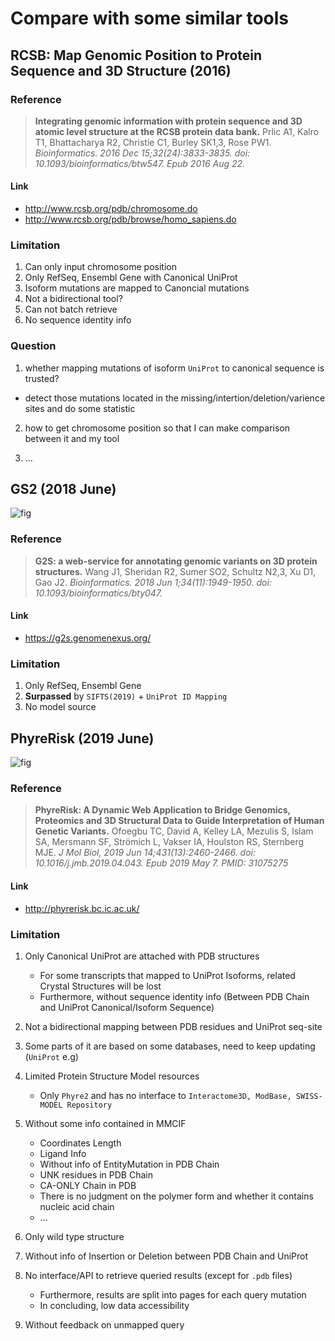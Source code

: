 # Compare with some similar tools

## RCSB: Map Genomic Position to Protein Sequence and 3D Structure (2016)

### Reference

> __Integrating genomic information with protein sequence and 3D atomic level structure at the RCSB protein data bank.__
Prlic A1, Kalro T1, Bhattacharya R2, Christie C1, Burley SK1,3, Rose PW1.
> _Bioinformatics. 2016 Dec 15;32(24):3833-3835. doi: 10.1093/bioinformatics/btw547. Epub 2016 Aug 22._

#### Link

* <http://www.rcsb.org/pdb/chromosome.do>
* <http://www.rcsb.org/pdb/browse/homo_sapiens.do>

### Limitation

1. Can only input chromosome position
2. Only RefSeq, Ensembl Gene with Canonical UniProt
3. Isoform mutations are mapped to Canoncial mutations
4. Not a bidirectional tool?
5. Can not batch retrieve
6. No sequence identity info

### Question

1. whether mapping mutations of isoform `UniProt` to canonical sequence is trusted?
 * detect those mutations located in the missing/intertion/deletion/varience sites and do some statistic

2. how to get chromosome position so that I can make comparison between it and my tool

3. ...



## GS2 (2018 June)

![fig](https://g2s.genomenexus.org/images/workflow.png)

### Reference

> __G2S: a web-service for annotating genomic variants on 3D protein structures.__
Wang J1, Sheridan R2, Sumer SO2, Schultz N2,3, Xu D1, Gao J2.
> _Bioinformatics. 2018 Jun 1;34(11):1949-1950. doi: 10.1093/bioinformatics/bty047._

#### Link

* <https://g2s.genomenexus.org/>

### Limitation

1. Only RefSeq, Ensembl Gene
2. __Surpassed__ by `SIFTS(2019)` + `UniProt ID Mapping`
3. No model source

## PhyreRisk (2019 June)

![fig](https://www.ncbi.nlm.nih.gov/pmc/articles/PMC6597944/bin/gr2.jpg)

### Reference

> __PhyreRisk: A Dynamic Web Application to Bridge Genomics, Proteomics and 3D Structural Data to Guide Interpretation of Human Genetic Variants.__
Ofoegbu TC, David A, Kelley LA, Mezulis S, Islam SA, Mersmann SF, Strömich L, Vakser IA, Houlston RS, Sternberg MJE.
> _J Mol Biol, 2019 Jun 14;431(13):2460-2466. doi: 10.1016/j.jmb.2019.04.043. Epub 2019 May 7. PMID: 31075275_

#### Link

* <http://phyrerisk.bc.ic.ac.uk/>

### Limitation

1. Only Canonical UniProt are attached with PDB structures
    * For some transcripts that mapped to UniProt Isoforms, related Crystal Structures will be lost 
    * Furthermore, without sequence identity info (Between PDB Chain and UniProt Canonical/Isoform Sequence)

2. Not a bidirectional mapping between PDB residues and UniProt seq-site

3. Some parts of it are based on some databases, need to keep updating (`UniProt` e.g)

4. Limited Protein Structure Model resources
   * Only `Phyre2` and has no interface to `Interactome3D, ModBase, SWISS-MODEL Repository`
  
5. Without some info contained in MMCIF
   * Coordinates Length
   * Ligand Info
   * Without info of EntityMutation in PDB Chain
   * UNK residues in PDB Chain
   * CA-ONLY Chain in PDB
   * There is no judgment on the polymer form and whether it contains nucleic acid chain
   * ...

6. Only wild type structure

7. Without info of Insertion or Deletion between PDB Chain and UniProt

8. No interface/API to retrieve queried results (except for `.pdb` files)
   * Furthermore, results are split into pages for each query mutation
   * In concluding, low data accessibility

9. Without feedback on unmapped query
